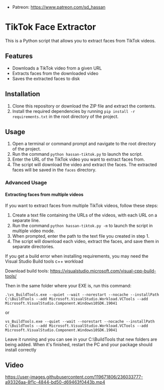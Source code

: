 
* Patreon: https://www.patreon.com/sd_hassan

# TikTok Face Extractor

This is a Python script that allows you to extract faces from TikTok videos.

## Features

-   Downloads a TikTok video from a given URL
-   Extracts faces from the downloaded video
-   Saves the extracted faces to disk

## Installation

1.  Clone this repository or download the ZIP file and extract the contents.
2.  Install the required dependencies by running `pip install -r requirements.txt` in the root directory of the project.

## Usage

1.  Open a terminal or command prompt and navigate to the root directory of the project.
2.  Run the command `python hassan-tiktok.py` to launch the script.
3.  Enter the URL of the TikTok video you want to extract faces from.
4.  The script will download the video and extract the faces. The extracted faces will be saved in the `faces` directory.

### Advanced Usage

#### Extracting faces from multiple videos

If you want to extract faces from multiple TikTok videos, follow these steps:

1.  Create a text file containing the URLs of the videos, with each URL on a separate line.
2.  Run the command `python hassan-tiktok.py -m` to launch the script in multiple video mode.
3.  When prompted, enter the path to the text file you created in step 1.
4.  The script will download each video, extract the faces, and save them in separate directories.

If you get a build error when installing requirements, you may need the Visual Studio Build tools c++ workload

Download build tools: https://visualstudio.microsoft.com/visual-cpp-build-tools/

Then in the same folder where your EXE is, run this command:

`.\vs_BuildTools.exe --quiet --wait --norestart --nocache --installPath C:\BuildTools --add Microsoft.VisualStudio.Workload.VCTools --add Microsoft.VisualStudio.Component.Windows10SDK.19041`

or

`vs_BuildTools.exe --quiet --wait --norestart --nocache --installPath C:\BuildTools --add Microsoft.VisualStudio.Workload.VCTools --add Microsoft.VisualStudio.Component.Windows10SDK.19041`

Leave it running and you can see in your C:\BuildTools that new folders are being added. When it's finished, restart the PC and your package should install correctly 
## Video



https://user-images.githubusercontent.com/119671806/236033777-a93326aa-8f1c-4844-bd50-d69463f0443b.mp4

